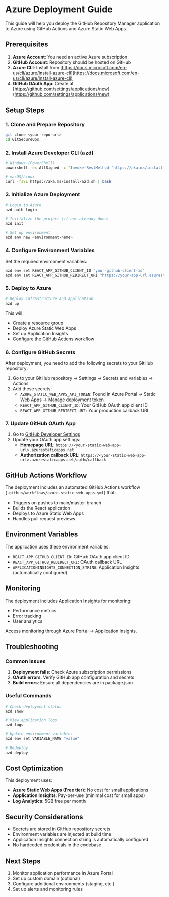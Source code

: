# Azure Deployment Guide

This guide will help you deploy the GitHub Repository Manager application to Azure using GitHub Actions and Azure Static Web Apps.

## Prerequisites

1. **Azure Account**: You need an active Azure subscription
2. **GitHub Account**: Repository should be hosted on GitHub
3. **Azure CLI**: Install from [https://docs.microsoft.com/en-us/cli/azure/install-azure-cli](https://docs.microsoft.com/en-us/cli/azure/install-azure-cli)
4. **GitHub OAuth App**: Create at [https://github.com/settings/applications/new](https://github.com/settings/applications/new)

## Setup Steps

### 1. Clone and Prepare Repository

```bash
git clone <your-repo-url>
cd GitSecureOps
```

### 2. Install Azure Developer CLI (azd)

```bash
# Windows (PowerShell)
powershell -ex AllSigned -c "Invoke-RestMethod 'https://aka.ms/install-azd.ps1' | Invoke-Expression"

# macOS/Linux
curl -fsSL https://aka.ms/install-azd.sh | bash
```

### 3. Initialize Azure Deployment

```bash
# Login to Azure
azd auth login

# Initialize the project (if not already done)
azd init

# Set up environment
azd env new <environment-name>
```

### 4. Configure Environment Variables

Set the required environment variables:

```bash
azd env set REACT_APP_GITHUB_CLIENT_ID "your-github-client-id"
azd env set REACT_APP_GITHUB_REDIRECT_URI "https://your-app-url.azurestaticapps.net/auth/callback"
```

### 5. Deploy to Azure

```bash
# Deploy infrastructure and application
azd up
```

This will:
- Create a resource group
- Deploy Azure Static Web Apps
- Set up Application Insights
- Configure the GitHub Actions workflow

### 6. Configure GitHub Secrets

After deployment, you need to add the following secrets to your GitHub repository:

1. Go to your GitHub repository → Settings → Secrets and variables → Actions
2. Add these secrets:
   - `AZURE_STATIC_WEB_APPS_API_TOKEN`: Found in Azure Portal → Static Web Apps → Manage deployment token
   - `REACT_APP_GITHUB_CLIENT_ID`: Your GitHub OAuth app client ID
   - `REACT_APP_GITHUB_REDIRECT_URI`: Your production callback URL

### 7. Update GitHub OAuth App

1. Go to [GitHub Developer Settings](https://github.com/settings/applications)
2. Update your OAuth app settings:
   - **Homepage URL**: `https://<your-static-web-app-url>.azurestaticapps.net`
   - **Authorization callback URL**: `https://<your-static-web-app-url>.azurestaticapps.net/auth/callback`

## GitHub Actions Workflow

The deployment includes an automated GitHub Actions workflow (`.github/workflows/azure-static-web-apps.yml`) that:

- Triggers on pushes to main/master branch
- Builds the React application
- Deploys to Azure Static Web Apps
- Handles pull request previews

## Environment Variables

The application uses these environment variables:

- `REACT_APP_GITHUB_CLIENT_ID`: GitHub OAuth app client ID
- `REACT_APP_GITHUB_REDIRECT_URI`: OAuth callback URL
- `APPLICATIONINSIGHTS_CONNECTION_STRING`: Application Insights (automatically configured)

## Monitoring

The deployment includes Application Insights for monitoring:
- Performance metrics
- Error tracking
- User analytics

Access monitoring through Azure Portal → Application Insights.

## Troubleshooting

### Common Issues

1. **Deployment fails**: Check Azure subscription permissions
2. **OAuth errors**: Verify GitHub app configuration and secrets
3. **Build errors**: Ensure all dependencies are in package.json

### Useful Commands

```bash
# Check deployment status
azd show

# View application logs
azd logs

# Update environment variables
azd env set VARIABLE_NAME "value"

# Redeploy
azd deploy
```

## Cost Optimization

This deployment uses:
- **Azure Static Web Apps (Free tier)**: No cost for small applications
- **Application Insights**: Pay-per-use (minimal cost for small apps)
- **Log Analytics**: 5GB free per month

## Security Considerations

- Secrets are stored in GitHub repository secrets
- Environment variables are injected at build time
- Application Insights connection string is automatically configured
- No hardcoded credentials in the codebase

## Next Steps

1. Monitor application performance in Azure Portal
2. Set up custom domain (optional)
3. Configure additional environments (staging, etc.)
4. Set up alerts and monitoring rules
